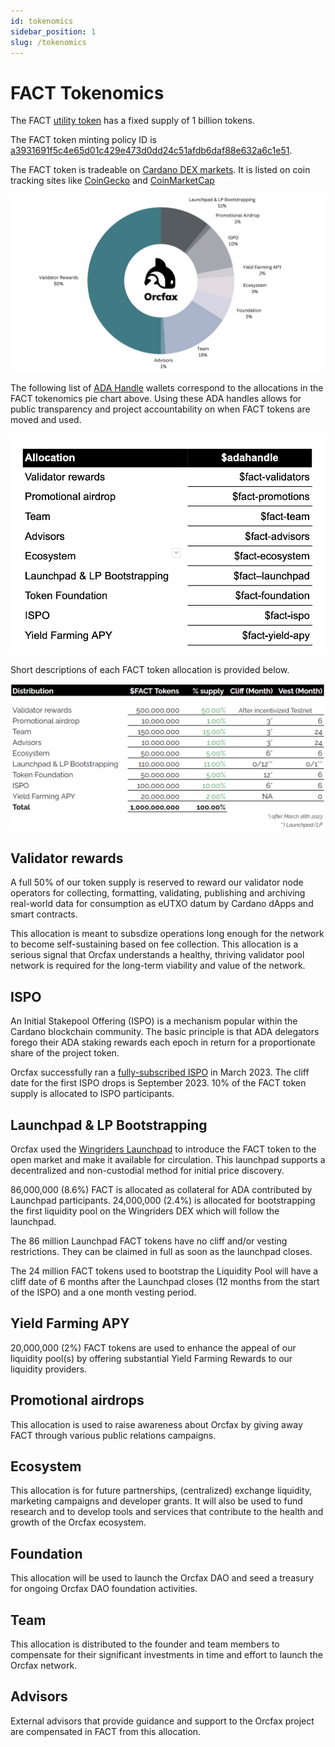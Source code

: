 ```yaml
---
id: tokenomics
sidebar_position: 1
slug: /tokenomics
---
```


# FACT Tokenomics
The FACT [utility token](utility-token) has a fixed supply of 1 billion tokens.

The FACT token minting policy ID is
[a3931691f5c4e65d01c429e473d0dd24c51afdb6daf88e632a6c1e51](https://pool.pm/asset1kuwfd0esf9xcxurp2x4f9w65lvz4tkfw5epugq).

The FACT token is tradeable on
[Cardano DEX markets](https://www.taptools.io/charts/token?pairID=026a18d04a0c642759bb3d83b12e3344894e5c1c7b2aeb1a2113a570.2b4e632bf755fe5e33309a47216aa396106641edd056423e2ef2a08ce30bb604). It is listed
on coin tracking sites like
[CoinGecko](https://www.coingecko.com/en/coins/orcfax) and
[CoinMarketCap](https://coinmarketcap.com/currencies/orcfax/)

![FACT tokenomics piechart](/img/2023-08-30--FACT-tokenomics-pie-chart.jpeg)

The following list of [ADA Handle](https://mint.handle.me/) wallets correspond
to the allocations in the FACT tokenomics pie chart above. Using these ADA
handles allows for public transparency and project accountability on when FACT
tokens are moved and used.

![FACT ADA handle wallets](/img/2023-09-01--ADAhandle-FACT-wallets.png)

Short descriptions of each FACT token allocation is provided below.

![FACT tokenomics table](/img/2023-09-02--FACT-tokenomics-table.png)

## Validator rewards
A full 50% of our token supply is reserved to reward our validator node
operators for collecting, formatting, validating, publishing and archiving
real-world data for consumption as eUTXO datum by Cardano dApps and smart
contracts.

This allocation is meant to subsdize operations long enough for the network to
become self-sustaining based on fee collection. This allocation is a serious
signal that Orcfax understands a healthy, thriving validator pool network is
required for the long-term viability and value of the network.

## ISPO
An Initial Stakepool Offering (ISPO) is a mechanism popular within the Cardano
blockchain community. The basic principle is that ADA delegators forego their
ADA staking rewards each epoch in return for a proportionate share of the
project token.

Orcfax successfully ran a
[fully-subscribed ISPO](https://github.com/orcfax/orcfax.github.io/blob/main/assets/Orcfax--ISPO-Reflection--July7-2023.pdf)
in March 2023. The cliff date for the first ISPO drops is September 2023. 10% of
the FACT token supply is allocated to ISPO participants.

## Launchpad & LP Bootstrapping
Orcfax used the [Wingriders Launchpad](https://medium.com/@orcfax/orcfax-token-launch-in-collaboration-with-wingriders-launchpad-39d63da2b379)
to introduce the FACT token to the open market and make it available for
circulation. This launchpad supports a decentralized and non-custodial method
for initial price discovery.

86,000,000 (8.6%) FACT is allocated as collateral for ADA contributed by
Launchpad participants. 24,000,000 (2.4%) is allocated for bootstrapping the
first liquidity pool on the Wingriders DEX which will follow the launchpad.

The 86 million Launchpad FACT tokens have no cliff and/or vesting restrictions.
They can be claimed in full as soon as the launchpad closes.

The 24 million FACT tokens used to bootstrap the Liquidity Pool will have a
cliff date of 6 months after the Launchpad closes (12 months from the start of
the ISPO) and a one month vesting period.

## Yield Farming APY
20,000,000 (2%) FACT tokens are used to enhance the appeal of our liquidity
pool(s) by offering substantial Yield Farming Rewards to our liquidity
providers.

## Promotional airdrops
This allocation is used to raise awareness about Orcfax by giving away FACT
through various public relations campaigns.

## Ecosystem
This allocation is for future partnerships, (centralized) exchange
liquidity, marketing campaigns and developer grants. It will also be used to
fund research and to develop tools and services that contribute to the health
and growth of the Orcfax ecosystem.

## Foundation
This allocation will be used to launch the Orcfax DAO and seed a treasury for
ongoing Orcfax DAO foundation activities.

## Team
This allocation is distributed to the founder and team members to compensate for
their significant investments in time and effort to launch the Orcfax network.

## Advisors
External advisors that provide guidance and support to the Orcfax project are
compensated in FACT from this allocation.

